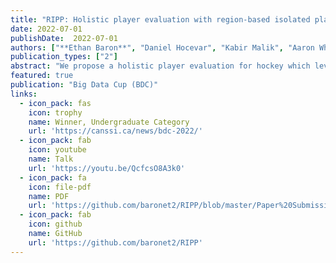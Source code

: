 ```yaml
---
title: "RIPP: Holistic player evaluation with region-based isolated player performance"
date: 2022-07-01
publishDate:  2022-07-01
authors: ["**Ethan Baron**", "Daniel Hocevar", "Kabir Malik", "Aaron White"]
publication_types: ["2"]
abstract: "We propose a holistic player evaluation for hockey which leverages data to better represent players' value as a sum of the expected goal differential resulting from each of their actions."
featured: true
publication: "Big Data Cup (BDC)"
links:
  - icon_pack: fas
    icon: trophy
    name: Winner, Undergraduate Category
    url: 'https://canssi.ca/news/bdc-2022/'
  - icon_pack: fab
    icon: youtube
    name: Talk
    url: 'https://youtu.be/QcfcsO8A3k0'
  - icon_pack: fa
    icon: file-pdf
    name: PDF
    url: 'https://github.com/baronet2/RIPP/blob/master/Paper%20Submission.pdf'
  - icon_pack: fab
    icon: github
    name: GitHub
    url: 'https://github.com/baronet2/RIPP'
---
```

